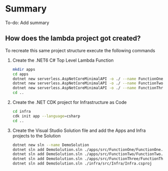 # Summary

To-do: Add summary

## How does the lambda project got created?

To recreate this same project structure execute the following commands

1. Create the .NET6 C# Top Level Lambda Function

    ```bash
    mkdir apps
    cd apps
    dotnet new serverless.AspNetCoreMinimalAPI -o ./ --name FunctionOne
    dotnet new serverless.AspNetCoreMinimalAPI -o ./ --name FunctionTwo
    dotnet new serverless.AspNetCoreMinimalAPI -o ./ --name FunctionThree
    cd ..
    ```

1. Create the .NET CDK project for Infrastructure as Code

    ```bash
    cd infra
    cdk init app --language=csharp
    cd ..
    ```

1. Create the Visual Studio Solution file and add the Apps and Infra projects to the Solution

    ```bash
    dotnet new sln --name DemoSolution
    dotnet sln add DemoSolution.sln ./apps/src/FunctionOne/FunctionOne.csproj 
    dotnet sln add DemoSolution.sln ./apps/src/FunctionTwo/FunctionTwo.csproj
    dotnet sln add DemoSolution.sln ./apps/src/FunctionThree/FunctionThree.csproj
    dotnet sln add DemoSolution.sln ./infra/src/Infra/Infra.csproj
    ```
